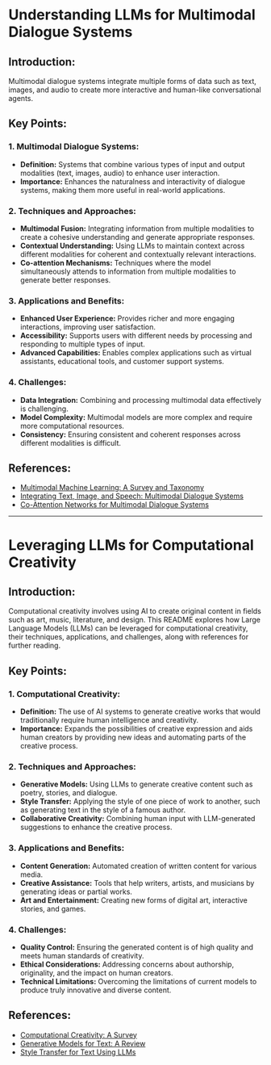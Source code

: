 # Understanding LLMs for Multimodal Dialogue Systems

## Introduction:
Multimodal dialogue systems integrate multiple forms of data such as text, images, and audio to create more interactive and human-like conversational agents.

## Key Points:

### 1. Multimodal Dialogue Systems:
- **Definition:** Systems that combine various types of input and output modalities (text, images, audio) to enhance user interaction.
- **Importance:** Enhances the naturalness and interactivity of dialogue systems, making them more useful in real-world applications.

### 2. Techniques and Approaches:
- **Multimodal Fusion:** Integrating information from multiple modalities to create a cohesive understanding and generate appropriate responses.
- **Contextual Understanding:** Using LLMs to maintain context across different modalities for coherent and contextually relevant interactions.
- **Co-attention Mechanisms:** Techniques where the model simultaneously attends to information from multiple modalities to generate better responses.

### 3. Applications and Benefits:
- **Enhanced User Experience:** Provides richer and more engaging interactions, improving user satisfaction.
- **Accessibility:** Supports users with different needs by processing and responding to multiple types of input.
- **Advanced Capabilities:** Enables complex applications such as virtual assistants, educational tools, and customer support systems.

### 4. Challenges:
- **Data Integration:** Combining and processing multimodal data effectively is challenging.
- **Model Complexity:** Multimodal models are more complex and require more computational resources.
- **Consistency:** Ensuring consistent and coherent responses across different modalities is difficult.

## References:
- [Multimodal Machine Learning: A Survey and Taxonomy](https://arxiv.org/abs/1705.09406)
- [Integrating Text, Image, and Speech: Multimodal Dialogue Systems](https://arxiv.org/abs/2009.10295)
- [Co-Attention Networks for Multimodal Dialogue Systems](https://arxiv.org/abs/1908.11809)

---

# Leveraging LLMs for Computational Creativity

## Introduction:
Computational creativity involves using AI to create original content in fields such as art, music, literature, and design. This README explores how Large Language Models (LLMs) can be leveraged for computational creativity, their techniques, applications, and challenges, along with references for further reading.

## Key Points:

### 1. Computational Creativity:
- **Definition:** The use of AI systems to generate creative works that would traditionally require human intelligence and creativity.
- **Importance:** Expands the possibilities of creative expression and aids human creators by providing new ideas and automating parts of the creative process.

### 2. Techniques and Approaches:
- **Generative Models:** Using LLMs to generate creative content such as poetry, stories, and dialogue.
- **Style Transfer:** Applying the style of one piece of work to another, such as generating text in the style of a famous author.
- **Collaborative Creativity:** Combining human input with LLM-generated suggestions to enhance the creative process.

### 3. Applications and Benefits:
- **Content Generation:** Automated creation of written content for various media.
- **Creative Assistance:** Tools that help writers, artists, and musicians by generating ideas or partial works.
- **Art and Entertainment:** Creating new forms of digital art, interactive stories, and games.

### 4. Challenges:
- **Quality Control:** Ensuring the generated content is of high quality and meets human standards of creativity.
- **Ethical Considerations:** Addressing concerns about authorship, originality, and the impact on human creators.
- **Technical Limitations:** Overcoming the limitations of current models to produce truly innovative and diverse content.

## References:
- [Computational Creativity: A Survey](https://arxiv.org/abs/2103.00342)
- [Generative Models for Text: A Review](https://arxiv.org/abs/1906.01210)
- [Style Transfer for Text Using LLMs](https://arxiv.org/abs/2005.01849)

